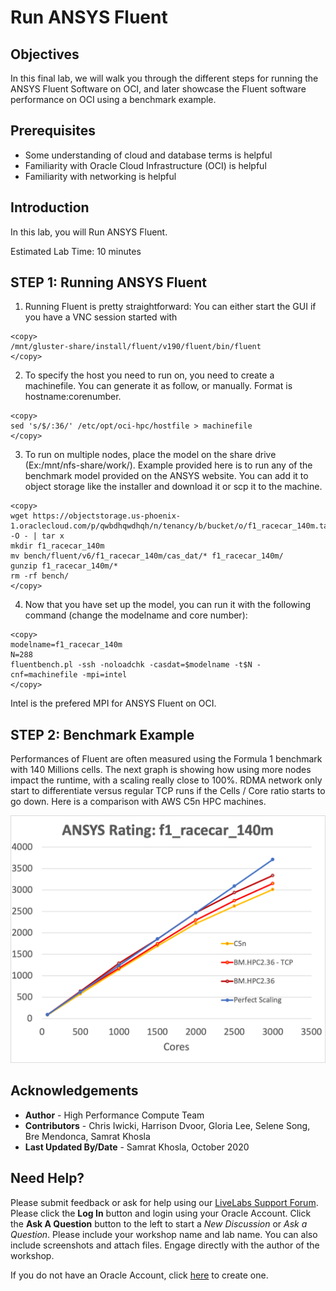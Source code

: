 # Run ANSYS Fluent

## Objectives

In this final lab, we will walk you through the different steps for running the ANSYS Fluent Software on OCI, and later showcase the Fluent software performance on OCI using a benchmark example.

## Prerequisites

* Some understanding of cloud and database terms is helpful
* Familiarity with Oracle Cloud Infrastructure (OCI) is helpful
* Familiarity with networking is helpful

## Introduction
In this lab, you will Run ANSYS Fluent.

Estimated Lab Time: 10 minutes

## **STEP 1:** Running ANSYS Fluent
1. Running Fluent is pretty straightforward: You can either start the GUI if you have a VNC session started with

```
<copy>
/mnt/gluster-share/install/fluent/v190/fluent/bin/fluent
</copy>

```
2. To specify the host you need to run on, you need to create a machinefile. You can generate it as follow, or manually. Format is hostname:corenumber.

```
<copy>
sed 's/$/:36/' /etc/opt/oci-hpc/hostfile > machinefile
</copy>

```
3. To run on multiple nodes, place the model on the share drive (Ex:/mnt/nfs-share/work/). Example provided here is to run any of the benchmark model provided on the ANSYS website. You can add it to object storage like the installer and download it or scp it to the machine.

```
<copy>
wget https://objectstorage.us-phoenix-1.oraclecloud.com/p/qwbdhqwdhqh/n/tenancy/b/bucket/o/f1_racecar_140m.tar  -O - | tar x
mkdir f1_racecar_140m
mv bench/fluent/v6/f1_racecar_140m/cas_dat/* f1_racecar_140m/
gunzip f1_racecar_140m/*
rm -rf bench/
</copy>

```

4. Now that you have set up the model, you can run it with the following command (change the modelname and core number):

```
<copy>
modelname=f1_racecar_140m
N=288
fluentbench.pl -ssh -noloadchk -casdat=$modelname -t$N -cnf=machinefile -mpi=intel
</copy>

```

Intel is the prefered MPI for ANSYS Fluent on OCI.


## **STEP 2:** Benchmark Example

Performances of Fluent are often measured using the Formula 1 benchmark with 140 Millions cells. The next graph is showing how using more nodes impact the runtime, with a scaling really close to 100%. RDMA network only start to differentiate versus regular TCP runs if the Cells / Core ratio starts to go down. Here is a comparison with AWS C5n HPC machines.

![](images/fluent_bench.png " ")


## Acknowledgements
* **Author** - High Performance Compute Team
* **Contributors** -  Chris Iwicki, Harrison Dvoor, Gloria Lee, Selene Song, Bre Mendonca, Samrat Khosla
* **Last Updated By/Date** - Samrat Khosla, October 2020

## Need Help?
Please submit feedback or ask for help using our [LiveLabs Support Forum](https://community.oracle.com/tech/developers/categories/high-performance-computing-hpc). Please click the **Log In** button and login using your Oracle Account. Click the **Ask A Question** button to the left to start a *New Discussion* or *Ask a Question*.  Please include your workshop name and lab name.  You can also include screenshots and attach files.  Engage directly with the author of the workshop.

If you do not have an Oracle Account, click [here](https://profile.oracle.com/myprofile/account/create-account.jspx) to create one.